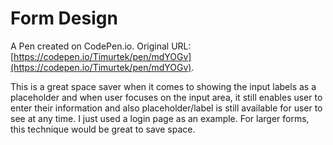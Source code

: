 # Form Design

A Pen created on CodePen.io. Original URL: [https://codepen.io/Timurtek/pen/mdYOGv](https://codepen.io/Timurtek/pen/mdYOGv).

This is a great space saver when it comes to showing the input labels as a placeholder and when user focuses on the input area, it still enables user to enter their information and also placeholder/label is still available for user to see at any time. I just used a login page as an example. For larger forms, this technique would be great to save space.

